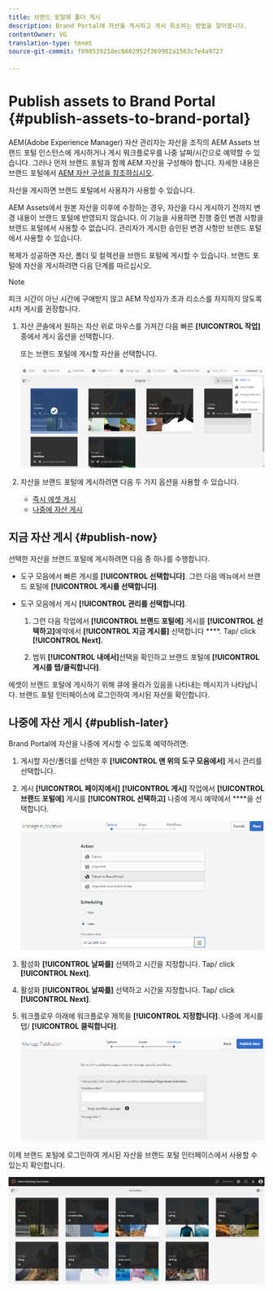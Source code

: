 ```yaml
---
title: 브랜드 포털에 폴더 게시
description: Brand Portal에 자산을 게시하고 게시 취소하는 방법을 알아봅니다.
contentOwner: VG
translation-type: tm+mt
source-git-commit: f09853921dec6602952f369982a1563c7e4a9727

---
```



# Publish assets to Brand Portal {#publish-assets-to-brand-portal}

AEM(Adobe Experience Manager) 자산 관리자는 자산을 조직의 AEM Assets 브랜드 포털 인스턴스에 게시하거나 게시 워크플로우를 나중 날짜/시간으로 예약할 수 있습니다. 그러나 먼저 브랜드 포털과 함께 AEM 자산을 구성해야 합니다. 자세한 내용은 브랜드 포털에서 [AEM 자산 구성을 참조하십시오](configure-aem-assets-with-brand-portal.md).

자산을 게시하면 브랜드 포털에서 사용자가 사용할 수 있습니다.

AEM Assets에서 원본 자산을 이후에 수정하는 경우, 자산을 다시 게시하기 전까지 변경 내용이 브랜드 포털에 반영되지 않습니다. 이 기능을 사용하면 진행 중인 변경 사항을 브랜드 포털에서 사용할 수 없습니다. 관리자가 게시한 승인된 변경 사항만 브랜드 포털에서 사용할 수 있습니다.

복제가 성공하면 자산, 폴더 및 컬렉션을 브랜드 포털에 게시할 수 있습니다. 브랜드 포털에 자산을 게시하려면 다음 단계를 따르십시오.

>[!NOTE]
>
>피크 시간이 아닌 시간에 구애받지 않고 AEM 작성자가 초과 리소스를 차지하지 않도록 시차 게시를 권장합니다.

1. 자산 콘솔에서 원하는 자산 위로 마우스를 가져간 다음 빠른 **[!UICONTROL 작업]** 중에서 게시 옵션을 선택합니다.

   또는 브랜드 포털에 게시할 자산을 선택합니다.

   ![publish2bp-2](assets/publish2bp-2.png)

2. 자산을 브랜드 포털에 게시하려면 다음 두 가지 옵션을 사용할 수 있습니다.
   * [즉시 에셋 게시](#publish-now)
   * [나중에 자산 게시](#publish-later)

## 지금 자산 게시 {#publish-now}

선택한 자산을 브랜드 포털에 게시하려면 다음 중 하나를 수행합니다.

* 도구 모음에서 빠른 게시를 **[!UICONTROL 선택합니다]**. 그런 다음 메뉴에서 브랜드 포털에 **[!UICONTROL 게시를 선택합니다]**.

* 도구 모음에서 게시 **[!UICONTROL 관리를 선택합니다]**.

   1. 그런 다음 작업에서 **[!UICONTROL 브랜드 포털에]** 게시를 **[!UICONTROL 선택하고]**&#x200B;예약에서 **[!UICONTROL 지금 게시를]** 선택합니다 ****. Tap/ click **[!UICONTROL Next].**

   2. 범위 **[!UICONTROL 내에서]**&#x200B;선택을 확인하고 브랜드 포털에 **[!UICONTROL 게시를 탭/클릭합니다]**.

에셋이 브랜드 포털에 게시하기 위해 큐에 올라가 있음을 나타내는 메시지가 나타납니다. 브랜드 포털 인터페이스에 로그인하여 게시된 자산을 확인합니다.

## 나중에 자산 게시 {#publish-later}

Brand Portal에 자산을 나중에 게시할 수 있도록 예약하려면:

1. 게시할 자산/폴더를 선택한 후 **[!UICONTROL 맨 위의 도구 모음에서]** 게시 관리를 선택합니다.
2. 게시 **[!UICONTROL 페이지에서]** **[!UICONTROL 게시]** 작업에서 **[!UICONTROL 브랜드 포털에]** 게시를 **[!UICONTROL 선택하고]** 나중에 게시 예약에서 ****&#x200B;을 선택합니다.

   ![publishlaberp-1](assets/publishlaterbp-1.png)

3. 활성화 **[!UICONTROL 날짜를]** 선택하고 시간을 지정합니다. Tap/ click **[!UICONTROL Next]**.
4. 활성화 **[!UICONTROL 날짜를]** 선택하고 시간을 지정합니다. Tap/ click **[!UICONTROL Next]**.
5. 워크플로우 아래에 워크플로우 제목을 **[!UICONTROL 지정합니다]**. 나중에 게시를 탭/ **[!UICONTROL 클릭합니다]**.

   ![게시 워크플로우](assets/publishworkflow.png)

이제 브랜드 포털에 로그인하여 게시된 자산을 브랜드 포털 인터페이스에서 사용할 수 있는지 확인합니다.

![bp_631_landing_page](assets/bp_landing_page.png)
